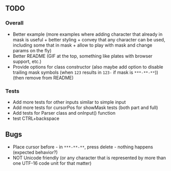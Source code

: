 ## TODO
### Overall
* Better example (more examples where adding character that already in mask is useful + better styling + convey that any character can be used, including some that in mask + allow to play with mask and change params on the fly)
* Better README (GIF at the top, something like plates with browser support, etc.)
* Provide options for class constructor (also maybe add option to disable trailing mask symbols (when `123` results in `123-` if mask is `***-**-**`)) (then remove from README)
### Tests
* Add more tests for other inputs similar to simple input
* Add more tests for cursorPos for showMask tests (both part and full)
* Add tests for Parser class and onInput() function
* test CTRL+backspace

## Bugs
* Place cursor before - in `***-**-**`, press delete - nothing happens (expected behavior?)
* NOT Unicode friendly (or any character that is represented by more than one UTF-16 code unit for that matter)